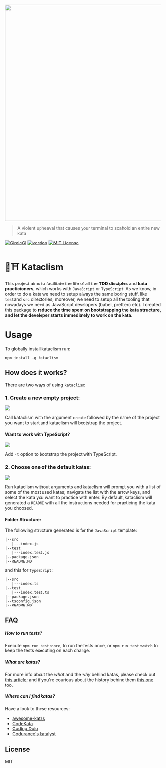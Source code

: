 <p align="center">
   <img src="https://github.com/glippi/kataclism/blob/master/images/kataclism.svg" width="700"/>
</p>

> A violent upheaval that causes your terminal to scaffold an entire new kata

[![CircleCI](https://circleci.com/gh/glippi/kataclism.svg?style=svg)](https://circleci.com/gh/glippi/kataclism)
[![version](https://img.shields.io/npm/v/kataclism.svg?style=flat-square)](https://www.npmjs.com/package/kataclism)
[![MIT License](https://img.shields.io/npm/l/kataclism.svg?style=flat-square)](https://github.com/glippi/kataclism/blob/master/LICENSE)

# 🥋⛩️ Kataclism
This project aims to facilitate the life of all the **TDD disciples** and **kata practicioners**, which works with `JavaScript` or `TypeScript`.
As we know, in order to do a kata we need to setup always the same boring stuff, like `test`and `src` directories; moreover, we need to setup all the tooling that nowadays we need as JavaScript developers (babel, prettierc etc).
I created this package to **reduce the time spent on bootstrapping the kata structure, and let the developer starts immediately to work on the kata**.

# Usage
To globally install kataclism run:

```console
npm install -g kataclism
```

## How does it works?
There are two ways of using `kataclism`:

### 1. Create a new empty project:
<img src="https://github.com/glippi/kataclism/blob/master/images/kataclism-js.png" />

Call kataclism with the argument `create` followed by the name of the project you want to start and kataclism will bootstrap the project.

#### Want to work with TypeScript?
<img src="https://github.com/glippi/kataclism/blob/master/images/kataclism-ts.png" />

Add `-t` option to bootstrap the project with TypeScript.


### 2. Choose one of the default katas:
<img src="https://github.com/glippi/kataclism/blob/master/images/kataclism-inquirer.png" />

Run kataclism without arguments and kataclism will prompt you with a list of some of the most used katas; navigate the list with the arrow keys, and select the kata you want to practice with enter.
By default, kataclism will generated a `README` with all the instructions needed for practicing the kata you choosed.

#### Folder Structure:
The following structure generated is for the `JavaScript` template:
```
|--src
   |---index.js
|--test
   |---index.test.js
|--package.json
|--README.MD
```
and this for `TypeScript`:
```
|--src
   |---index.ts
|--test
   |---index.test.ts
|--package.json
|--tsconfig.json
|--README.MD
```

## FAQ

##### How to run tests?
Execute `npm run test:once`, to run the tests once, or `npm run test:watch` to keep the tests executing on each change.

##### What are katas?
For more info about the *what* and the *why* behind katas, please check out [this article](http://codekata.com/); and if you're courious about the history behind them [this one too](http://codekata.com/kata/codekata-how-it-started/).

##### Where can I find katas?
Have a look to these resources:
   * [awesome-katas](https://github.com/gamontal/awesome-katas)
   * [CodeKata](http://codekata.com/)
   * [Coding Dojo](http://codingdojo.org/kata/)
   * [Codurance's katalyst](https://katalyst.codurance.com/)

## License

MIT
